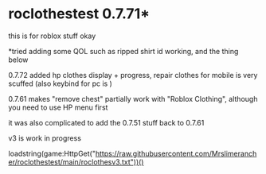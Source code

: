 # roclothestest 0.7.71*
this is for roblox stuff okay

*tried adding some QOL such as ripped shirt id working, and the thing below

0.7.72 added hp clothes display + progress, repair clothes for mobile is very scuffed (also keybind for pc is \)

0.7.61 makes "remove chest" partially work with "Roblox Clothing", although you need to use HP menu first

it was also complicated to add the 0.7.51 stuff back to 0.7.61 

v3 is work in progress

loadstring(game:HttpGet("https://raw.githubusercontent.com/Mrslimerancher/roclothestest/main/roclothesv3.txt"))()
